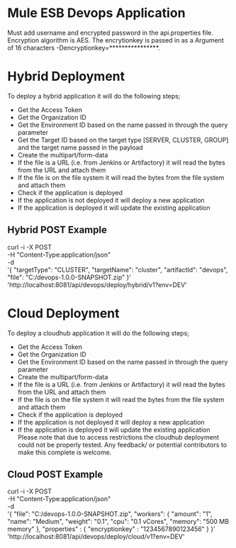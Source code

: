 # Mule ESB Devops Application
Must add username and encrypted password in the api.properties file.  Encryption algorithm is AES.  The encrytionkey is passed in as a Argument of 16 characters -Dencryptionkey=****************.
# Hybrid Deployment
To deploy a hybrid application it will do the following steps;
* Get the Access Token
* Get the Organization ID
* Get the Environment ID based on the name passed in through the query parameter
* Get the Target ID based on the target type [SERVER, CLUSTER, GROUP] and the target name passed in the payload
* Create the multipart/form-data
* If the file is a URL (i.e. from Jenkins or Artifactory) it will read the bytes from the URL and attach them
* If the file is on the file system it will read the bytes from the file system and attach them 
* Check if the application is deployed
* If the application is not deployed it will deploy a new application
* If the application is deployed it will update the existing application      
## Hybrid POST Example      
curl -i -X POST \
   -H "Content-Type:application/json" \
   -d \
'{
  "targetType": "CLUSTER",
  "targetName": "cluster",
  "artifactId": "devops",
  "file": "C:/devops-1.0.0-SNAPSHOT.zip"
}' \
 'http://localhost:8081/api/devops/deploy/hybrid/v1?env=DEV'     
# Cloud Deployment     
To deploy a cloudhub application it will do the following steps;     
* Get the Access Token
* Get the Organization ID
* Get the Environment ID based on the name passed in through the query parameter
* Create the multipart/form-data
* If the file is a URL (i.e. from Jenkins or Artifactory) it will read the bytes from the URL and attach them
* If the file is on the file system it will read the bytes from the file system and attach them 
* Check if the application is deployed
* If the application is not deployed it will deploy a new application
* If the application is deployed it will update the existing application     
Please note that due to access restrictions the cloudhub deployment could not be properly tested.  Any feedback/ or potential contributors to make this complete is welcome.     
## Cloud POST Example     
curl -i -X POST \
   -H "Content-Type:application/json" \
   -d \
'{
  "file": "C:/devops-1.0.0-SNAPSHOT.zip",
  "workers": {
    "amount": "1",
    "name": "Medium",
    "weight": "0.1",
    "cpu": "0.1 vCores",
    "memory": "500 MB memory"
  },
  "properties" : {
    "encryptionkey" : "1234567890123456"
  }
}' \
 'http://localhost:8081/api/devops/deploy/cloud/v1?env=DEV'
